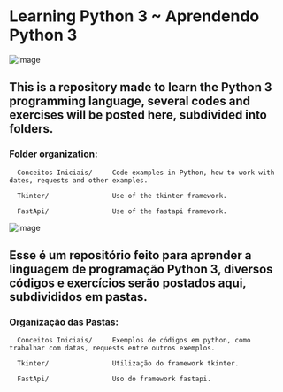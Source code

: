 # Learning Python 3 ~ Aprendendo Python 3

![image](https://github.com/vvieira22/primeiro-codigo/assets/49120447/73ede6c7-ead7-49c4-80c4-88cff49efc21) 
## This is a repository made to learn the Python 3 programming language, several codes and exercises will be posted here, subdivided into folders.

### Folder organization:

      Conceitos Iniciais/     Code examples in Python, how to work with dates, requests and other examples.

      Tkinter/                Use of the tkinter framework.

      FastApi/                Use of the fastapi framework.

![image](https://github.com/vvieira22/primeiro-codigo/assets/49120447/769c66b8-dc90-48a8-9779-c2d602920292)
## Esse é um repositório feito para aprender a linguagem de programação Python 3, diversos códigos e exercícios serão postados aqui, subdivididos em pastas.

###  Organização das Pastas:

      Conceitos Iniciais/     Exemplos de códigos em python, como trabalhar com datas, requests entre outros exemplos. 

      Tkinter/                Utilização do framework tkinter.

      FastApi/                Uso do framework fastapi.
